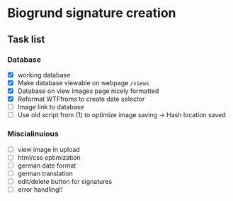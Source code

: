 # Biogrund signature creation

## Task list

### Database

- [x] working database
- [x] Make database viewable on webpage `/views`
- [x] Database on view images page nicely formatted
- [x] Reformat WTFfroms to create date selector
- [ ] Image link to database
- [ ] Use old script from (1) to optimize image saving -> Hash location saved

### Miscialinuious

- [ ] view image in upload
- [ ] html/css optimization
- [ ] german date format
- [ ] german translation
- [ ] edit/delete button for signatures
- [ ] error handling!!
